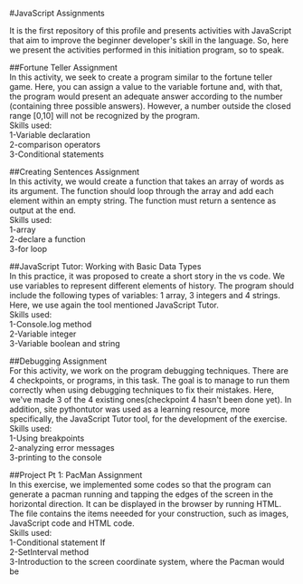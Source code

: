 #JavaScript Assignments

It is the first repository of this profile and presents activities with JavaScript that aim to improve the beginner developer's skill in the language. So, here we present the activities performed in this initiation program, so to speak.

##Fortune Teller Assignment  
In this activity, we seek to create a program similar to the fortune teller game. Here, you can assign a value to the variable fortune and, with that, the program would present an adequate answer according to the number (containing three possible answers). However, a number outside the closed range [0,10] will not be recognized by the program.  
Skills used:  
1-Variable declaration  
2-comparison operators  
3-Conditional statements

##Creating Sentences Assignment  
In this activity, we would create a function that takes an array of words as its argument. The function should loop through the array and add each element within an empty string. The function must return a sentence as output at the end.  
Skills used:  
1-array  
2-declare a function  
3-for loop

##JavaScript Tutor: Working with Basic Data Types  
In this practice, it was proposed to create a short story in the vs code. We use variables to represent different elements of history. The program should include the following types of variables: 1 array, 3 integers and 4 strings. Here, we use again the tool mentioned JavaScript Tutor.  
Skills used:  
1-Console.log method  
2-Variable integer  
3-Variable boolean and string
 
##Debugging Assignment  
For this activity, we work on the program debugging techniques. There are 4 checkpoints, or programs, in this task. The goal is to manage to run them correctly when using debugging techniques to fix their mistakes. Here, we've made 3 of the 4 existing ones(checkpoint 4 hasn't been done yet). In addition, site pythontutor was used as a learning resource, more specifically, the JavaScript Tutor tool, for the development of the exercise.  
Skills used:  
1-Using breakpoints  
2-analyzing error messages  
3-printing to the console

##Project Pt 1: PacMan Assignment  
In this exercise, we implemented some codes so that the program can generate a pacman running and tapping the edges of the screen in the horizontal direction. It can be displayed in the browser by running HTML. The file contains the items neeeded for your construction, such as images, JavaScript code and HTML code.  
Skills used:  
1-Conditional statement If  
2-SetInterval method  
3-Introduction to the screen coordinate system, where the Pacman would be

